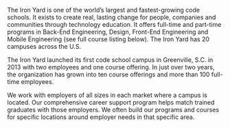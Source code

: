 The Iron Yard is one of the world’s largest and fastest-growing code schools. It exists to create real, lasting change for people, companies and communities through technology education. It offers full-time and part-time programs in Back-End Engineering, Design, Front-End Engineering and Mobile Engineering (see full course listing below). The Iron Yard has 20 campuses across the U.S. 

The Iron Yard launched its first code school campus in Greenville, S.C. in 2013 with two employees and one course offering. In just over two years, the organization has grown into ten course offerings and more than 100 full-time employees.

We work with employers of all sizes in each market where a campus is located. Our comprehensive career support program helps match trained graduates with those employers. We often build our programs and courses for specific locations around employer needs in that specific area.
